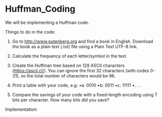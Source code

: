# Huffman_Coding
 
We will be implementing a Huffman code.

Things to do in the code: 
1. Go to http://www.gutenberg.org and find a book in English. Download the book as a plain text (.txt)
file using a Plain Text UTF-8 link.

2. Calculate the frequency of each letter/symbol in the text.

3. Create the Huffman tree based on 128 ASCII characters (https://ascii.cl/). You can ignore the first 32 characters (with codes 0-31), so the total number of characters would be 96.

4. Print a table with your code, e.g:
    •a: 0010
    •b: 0011
    •c: 11111
    •. . .

5. Compare the savings of your code with a fixed-length encoding using 7 bits per character. How many
bits did you save?

Implementation: 
